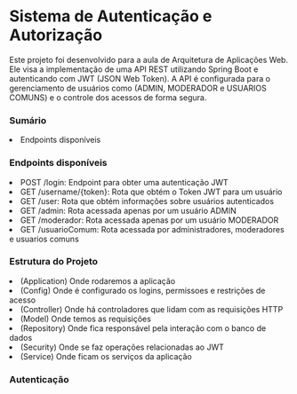 <h1>Sistema de Autenticação e Autorização</h1>
<text>Este projeto foi desenvolvido para a aula de Arquitetura de Aplicações Web. Ele visa a implementação de uma API REST utilizando Spring Boot e autenticando com JWT (JSON Web Token). A API é configurada para o gerenciamento de usuários como (ADMIN, MODERADOR e USUARIOS COMUNS) e o controle dos acessos de forma segura.</text>

<h3>Sumário</h3>
<li>Endpoints disponíveis</li>

<h3>Endpoints disponíveis</h3>
<text><li>POST /login: Endpoint para obter uma autenticação JWT</li></text>
<text><li> GET /username/{token}: Rota que obtém o Token JWT para um usuário</li></text>
<text><li>GET /user: Rota que obtém informações sobre usuários autenticados</li></text>
<text><li>GET /admin: Rota acessada apenas por um usuário ADMIN</li></text>
<text><li>GET /moderador: Rota acessada apenas por um usuário MODERADOR</li></text>
<text><li>GET /usuarioComum: Rota acessada por administradores, moderadores e usuarios comuns</li></text>

<h3>Estrutura do Projeto</h3>
<li>(Application) Onde rodaremos a aplicação</li>
<li>(Config) Onde é configurado os logins, permissoes e restrições de acesso</li>
<li>(Controller) Onde há controladores que lidam com as requisições HTTP</li>
<li>(Model) Onde temos as requisições </li>
<li>(Repository) Onde fica responsável pela interação com o banco de dados</li>
<li>(Security) Onde se faz operações relacionadas ao JWT </li>
<li>(Service) Onde ficam os serviços da aplicação  </li>

<h3>Autenticação</h3>
